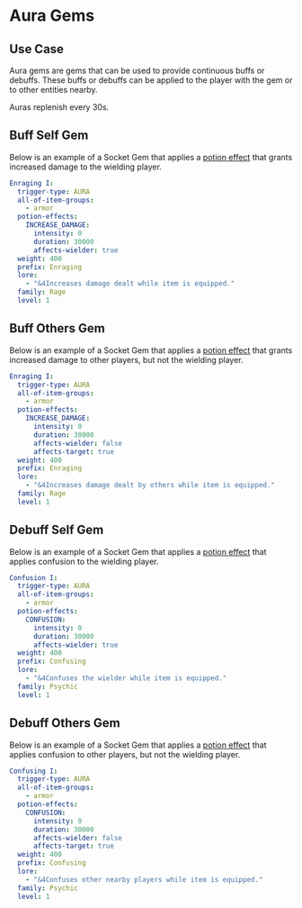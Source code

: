 # Aura Gems

## Use Case

Aura gems are gems that can be used to provide continuous buffs or debuffs. These buffs or debuffs can be applied to the
player with the gem or to other entities nearby.

Auras replenish every 30s.

## Buff Self Gem

Below is an example of a Socket Gem that applies a [potion effect] that grants increased damage to the wielding player.

```yaml
Enraging I:
  trigger-type: AURA
  all-of-item-groups:
    - armor
  potion-effects:
    INCREASE_DAMAGE:
      intensity: 0
      duration: 30000
      affects-wielder: true
  weight: 400
  prefix: Enraging
  lore:
    - "&4Increases damage dealt while item is equipped."
  family: Rage
  level: 1
```

## Buff Others Gem

Below is an example of a Socket Gem that applies a [potion effect] that grants increased damage to other players, but
not the wielding player.

```yaml
Enraging I:
  trigger-type: AURA
  all-of-item-groups:
    - armor
  potion-effects:
    INCREASE_DAMAGE:
      intensity: 0
      duration: 30000
      affects-wielder: false
      affects-target: true
  weight: 400
  prefix: Enraging
  lore:
    - "&4Increases damage dealt by others while item is equipped."
  family: Rage
  level: 1
```

## Debuff Self Gem

Below is an example of a Socket Gem that applies a [potion effect] that applies confusion to the wielding player.

```yaml
Confusion I:
  trigger-type: AURA
  all-of-item-groups:
    - armor
  potion-effects:
    CONFUSION:
      intensity: 0
      duration: 30000
      affects-wielder: true
  weight: 400
  prefix: Confusing
  lore:
    - "&4Confuses the wielder while item is equipped."
  family: Psychic
  level: 1
```

## Debuff Others Gem

Below is an example of a Socket Gem that applies a [potion effect] that applies confusion to other players, but not the
wielding player.

```yaml
Confusing I:
  trigger-type: AURA
  all-of-item-groups:
    - armor
  potion-effects:
    CONFUSION:
      intensity: 0
      duration: 30000
      affects-wielder: false
      affects-target: true
  weight: 400
  prefix: Confusing
  lore:
    - "&4Confuses other nearby players while item is equipped."
  family: Psychic
  level: 1
```

[potion effect]: https://hub.spigotmc.org/javadocs/spigot/org/bukkit/potion/PotionEffectType.html
